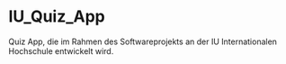# IU_Quiz_App
Quiz App, die im Rahmen des Softwareprojekts an der IU Internationalen Hochschule entwickelt wird.
